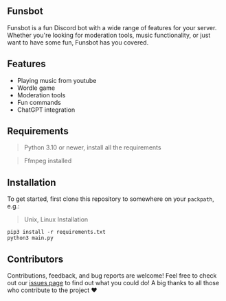 ## Funsbot

Funsbot is a fun Discord bot with a wide range of features for your server. Whether you're looking for moderation tools, music functionality, or just want to have some fun, Funsbot has you covered.

## Features
- Playing music from youtube
- Wordle game
- Moderation tools
- Fun commands
- ChatGPT integration

## Requirements
> Python 3.10 or newer, install all the requirements

> Ffmpeg installed 

## Installation 
To get started, first clone this repository to somewhere on your `packpath`, e.g.:

> Unix, Linux Installation

```shell
pip3 install -r requirements.txt
python3 main.py
```

## Contributors
Contributions, feedback, and bug reports are welcome! Feel free to check out our [issues page](https://github.com/Funshayoo/Funsbot/issues) to find out what you could do! A big thanks to all those who contribute to the project ❤


